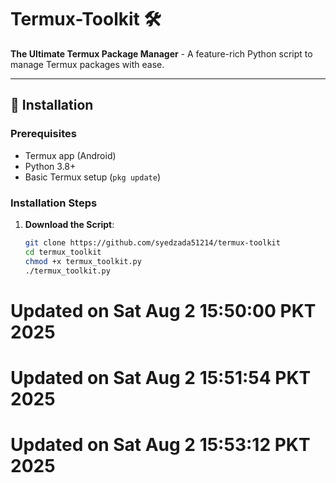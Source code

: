 # Termux-Toolkit 🛠️

**The Ultimate Termux Package Manager** - A feature-rich Python script to manage Termux packages with ease.

---

## 🚀 Installation

### Prerequisites
- Termux app (Android)
- Python 3.8+
- Basic Termux setup (`pkg update`)

### Installation Steps
1. **Download the Script**:
   ```bash
   git clone https://github.com/syedzada51214/termux-toolkit
   cd termux_toolkit
   chmod +x termux_toolkit.py
   ./termux_toolkit.py
# Updated on Sat Aug  2 15:50:00 PKT 2025
# Updated on Sat Aug  2 15:51:54 PKT 2025
# Updated on Sat Aug  2 15:53:12 PKT 2025
